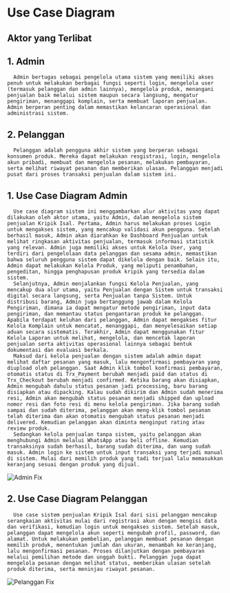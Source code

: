 # Use Case Diagram

## Aktor yang Terlibat
## 1. Admin

      Admin bertugas sebagai pengelola utama sistem yang memiliki akses penuh untuk melakukan berbagai fungsi seperti login, mengelola user (termasuk pelanggan dan admin lainnya), mengelola produk, menangani penjualan baik melalui sistem maupun secara langsung, mengatur pengiriman, menanggapi komplain, serta membuat laporan penjualan. Admin berperan penting dalam memastikan kelancaran operasional dan administrasi sistem.
      
## 2. Pelanggan

      Pelanggan adalah pengguna akhir sistem yang berperan sebagai konsumen produk. Mereka dapat melakukan resgistrasi, login, mengelola akun pribadi, membuat dan mengelola pesanan, melakukan pembayaran, serta melihat riwayat pesanan dan memberikan ulasan. Pelanggan menjadi pusat dari proses transaksi penjualan dalam sistem ini.
      
## 1. Use Case Diagram Admin

      Use case diagram sistem ini menggambarkan alur aktivitas yang dapat dilakukan oleh aktor utama, yaitu Admin, dalam mengelola sistem penjualan Kripik Isal. Pertama, Admin harus melakukan proses Login untuk mengakses sistem, yang mencakup validasi akun pengguna. Setelah berhasil masuk, Admin akan diarahkan ke Dashboard Penjualan untuk melihat ringkasan aktivitas penjualan, termasuk informasi statistik yang relevan. Admin juga memiliki akses untuk Kelola User, yang terdiri dari pengelolaan data pelanggan dan sesama admin, memastikan bahwa seluruh pengguna sistem dapat dikelola dengan baik. Selain itu, Admin dapat melakukan Kelola Produk, yang meliputi penambahan, pengeditan, hingga penghapusan produk kripik yang tersedia dalam sistem.
      Selanjutnya, Admin menjalankan fungsi Kelola Penjualan, yang mencakup dua alur utama, yaitu Penjualan dengan Sistem untuk transaksi digital secara langsung, serta Penjualan tanpa Sistem. Untuk distribusi barang, Admin juga bertanggung jawab dalam Kelola Pengiriman, dimana ia dapat mengatur metode pengiriman, input data pengiriman, dan memantau status pengantaran produk ke pelanggan. Apabila terdapat keluhan dari pelanggan, Admin dapat mengakses fitur Kelola Komplain untuk mencatat, menanggapi, dan menyelesaikan setiap aduan secara sistematis. Terakhir, Admin dapat menggunakan fitur Kelola Laporan untuk melihat, mengelola, dan mencetak laporan penjualan serta aktivitas operasional lainnya sebagai bentuk dokumentasi dan evaluasi berkala.
      Maksud dari kelola penjualan dengan sistem adalah admin dapat melihat daftar pesanan yang masuk, lalu mengonfirmasi pembayaran yang diupload oleh pelanggan. Saat Admin klik tombol konfirmasi pembayaran, otomatis status di Trx_Payment berubah menjadi paid dan status di Trx_Checkout berubah menjadi confirmed. Ketika barang akan disiapkan, Admin mengubah dahulu status pesanan jadi processing, baru barang disiapkan atau dipacking. Kalau sudah dikirim dan Admin sudah menerima resi, Admin akan mengubah status pesanan menjadi shipped dan upload nomor resi dan foto resi di menu kelola pengiriman. Jika barang sudah sampai dan sudah diterima, pelanggan akan meng-klik tombol pesanan telah diterima dan akan otomatis mengubah status pesanan menjadi delivered. Kemudian pelanggan akan diminta menginput rating atau review produk.
      Sedangkan kelola penjualan tanpa sistem, yaitu pelanggan akan menghubungi Admin melalui WhatsApp atau beli offline. Kemudian transaksinya sudah berhasil, barang sudah diterima, dan uang sudah masuk. Admin login ke sistem untuk input transaksi yang terjadi manual di sistem. Mulai dari memilih produk yang tadi terjual lalu memasukkan keranjang sesuai dengan produk yang dijual.

![Admin Fix](https://github.com/user-attachments/assets/b3d988b3-a9ae-47fb-a2dc-5ed9f4972d6e)

## 2. Use Case Diagram Pelanggan

      Use case sistem penjualan Kripik Isal dari sisi pelanggan mencakup serangkaian aktivitas mulai dari registrasi akun dengan mengisi data dan verifikasi, kemudian login untuk mengakses sistem. Setelah masuk, pelanggan dapat mengelola akun seperti mengubah profil, password, dan alamat. Untuk melakukan pembelian, pelanggan membuat pesanan dengan memilih produk, menentukan jumlah dan ukuran, menambah ke keranjang, lalu mengonfirmasi pesanan. Proses dilanjutkan dengan pembayaran melalui pemilihan metode dan unggah bukti. Pelanggan juga dapat mengelola pesanan dengan melihat status, memberikan ulasan setelah produk diterima, serta meninjau riwayat pesanan.

![Pelanggan Fix](https://github.com/user-attachments/assets/eee7520d-17e8-4780-9900-cd7fd7b75b5b)
